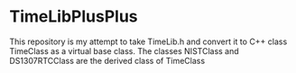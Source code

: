 # TimeLibPlusPlus
This repository is my attempt to take TimeLib.h and convert it to C++ class TimeClass as a virtual base class. The classes NISTClass and DS1307RTCClass are the derived class of TimeClass 
